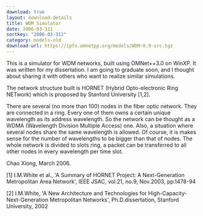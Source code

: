 ```yaml
---
download: true
layout: download-details
title: WDM Simulator
date: 2006-03-311
sortkey: "2006-03-311"
category: models-old
download-url: https://ipfs.omnetpp.org/models/WDM-0.9-src.tgz
---
```


This is a simulator for WDM networks, built using OMNet++3.0 on WinXP.
It was written for my dissertation. I am going to graduate soon,
and I thought about sharing it with others who want to realize
similar simulations.

The network structure built is HORNET (Hybrid Opto-electronic Ring
NETwork) which is proposed by Stanford University [1,2].

There are several (no more than 100) nodes in the fiber optic network.
They are connected in a ring. Every one of them owns a
certain unique wavelength as its address wavelength. So the
network can be thought as a WDMA (Wavelength Division Multiple
Access) one. Also, a situation where several nodes share the same
wavelength is allowed. Of course, it is makes sense for the number of
wavelengths to be bigger than that of nodes. The whole network is
divided to slots ring, a packet can be transferred to all other nodes
in every wavelength per time slot.

Chao Xiong, March 2006.

[1] I.M.White et al., 'A Summary of HORNET Project: A Next-Generation
Metropolitan Area Network', IEEE JSAC, vol.21, no.9, Nov.2003, pp.1478-94

[2] I.M.White, 'A New Architecture and Technologies for High-Capacity-Next-Generation
Metropolitan Networks', Ph.D.dissertation, Stanford University, 2002


